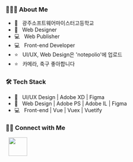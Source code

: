 <h3> 👨🏻‍💻  About Me </h3>

- 🏫 &nbsp; 광주소프트웨어마이스터고등학교
- :art: &nbsp; Web Designer
- 💻 &nbsp; Web Publisher
- 💻 &nbsp; Front-end Developer
- ⭐️ &nbsp; UI/UX, Web Design은 'notepolio'에 업로드
- ⭐️ &nbsp; 카메라, 축구 좋아합니다


<h3>🛠  Tech Stack</h3>

- :art: &nbsp; UI/UX Design | Adobe XD | Figma  
- :art: &nbsp; Web Design | Adobe PS | Adobe IL | Figma 
- 💻 &nbsp; Front-end | Vue | Vuex | Vuetify



<h3> 🤝🏻  Connect with Me </h3>

&nbsp; <a href="https://www.instagram.com/rhnrmrme/" target="_blank" rel="noopener noreferrer"><img src="https://img.icons8.com/plasticine/100/000000/instagram-new.png" width="50" /></a>  
